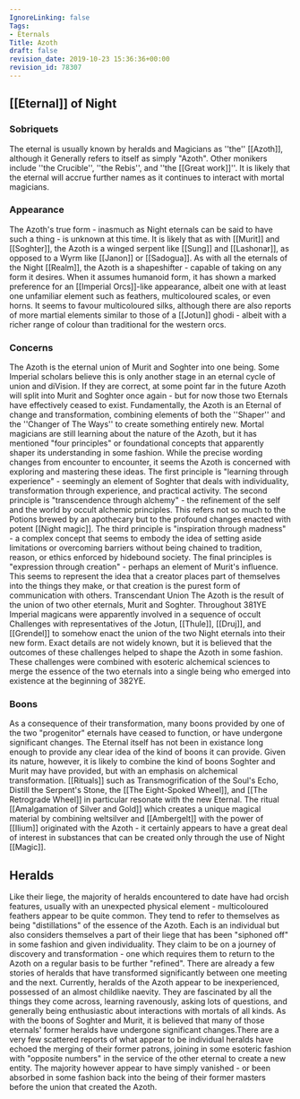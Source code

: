 ```yaml
---
IgnoreLinking: false
Tags:
- Eternals
Title: Azoth
draft: false
revision_date: 2019-10-23 15:36:36+00:00
revision_id: 78307
---
```


## [[Eternal]] of Night
### Sobriquets
The eternal is usually known by heralds and Magicians as ''the'' [[Azoth]], although it Generally refers to itself as simply "Azoth". 
Other monikers include ''the Crucible'', ''the Rebis'', and ''the [[Great work]]''. It is likely that the eternal will accrue further names as it continues to interact with mortal magicians.
### Appearance
The Azoth's true form - inasmuch as Night eternals can be said to have such a thing - is unknown at this time. It is likely that as with [[Murit]] and [[Soghter]], the Azoth is a winged serpent like [[Sung]] and [[Lashonar]], as opposed to a Wyrm like [[Janon]] or [[Sadogua]]. As with all the eternals of the Night [[Realm]], the Azoth is a shapeshifter - capable of taking on any form it desires. 
When it assumes humanoid form, it has shown a marked preference for an [[Imperial Orcs]]-like appearance, albeit one with at least one unfamiliar element such as feathers, multicoloured scales, or even horns. It seems to favour multicoloured silks, although there are also reports of more martial elements similar to those of a [[Jotun]] ghodi - albeit with a richer range of colour than traditional for the western orcs.
### Concerns
The Azoth is the eternal union of Murit and Soghter into one being. Some Imperial scholars believe this is only another stage in an eternal cycle of union and diVision. If they are correct, at some point far in the future Azoth will split into Murit and Soghter once again - but for now those two Eternals have effectively ceased to exist. Fundamentally, the Azoth is an Eternal of change and transformation, combining elements of both the ''Shaper'' and the ''Changer of The Ways'' to create something entirely new.
Mortal magicians are still learning about the nature of the Azoth, but it has mentioned "four principles" or foundational concepts that apparently shaper its understanding in some fashion. While the precise wording changes from encounter to encounter, it seems the Azoth is concerned with exploring and mastering these ideas. The first principle is "learning through experience" - seemingly an element of Soghter that deals with individuality, transformation through experience, and practical activity. The second principle is "transcendence through alchemy" - the refinement of the self and the world by occult alchemic principles. This refers not so much to the Potions brewed by an apothecary but to the profound changes enacted with potent [[Night magic]]. The third principle is "inspiration through madness" - a complex concept that seems to embody the idea of setting aside limitations or overcoming barriers without being chained to tradition, reason, or ethics enforced by hidebound society. The final principles is "expression through creation" - perhaps an element of Murit's influence. This seems to represent the idea that a creator places part of themselves into the things they make, or that creation is the purest form of communication with others.
Transcendant Union
The Azoth is the result of the union of two other eternals, Murit and Soghter. Throughout 381YE Imperial magicans were apparently involved in a sequence of occult Challenges with representatives of the Jotun, [[Thule]], [[Druj]], and [[Grendel]] to somehow enact the union of the two Night eternals into their new form. Exact details are not widely known, but it is believed that the outcomes of these challenges helped to shape the Azoth in some fashion. These challenges were combined with esoteric alchemical sciences to merge the essence of the two eternals into a single being who emerged into existence at the beginning of 382YE.
### Boons
As a consequence of their transformation, many boons provided by one of the two "progenitor" eternals have ceased to function, or have undergone significant changes. The Eternal itself has not been in existance long enough to provide any clear idea of the kind of boons it can provide. Given its nature, however, it is likely to combine the kind of boons Soghter and Murit may have provided, but with an emphasis on alchemical transformation. 
[[Rituals]] such as Transmogrification of the Soul's Echo, Distill the Serpent's Stone, the [[The Eight-Spoked Wheel]], and [[The Retrograde Wheel]] in particular resonate with the new Eternal. The ritual [[Amalgamation of Silver and Gold]] which creates a unique magical material by combining weltsilver and [[Ambergelt]] with the power of [[Ilium]] originated with the Azoth - it certainly appears to have a great deal of interest in substances that can be created only through the use of Night [[Magic]].
## Heralds
Like their liege, the majority of heralds encountered to date have had orcish features, usually with an unexpected physical element - multicoloured feathers appear to be quite common. They tend to refer to themselves as being "distillations" of the essence of the Azoth. Each is an individual but also considers themselves a part of their liege that has been "siphoned off" in some fashion and given individuality. They claim to be on a journey of discovery and transformation - one which requires them to return to the Azoth on a regular basis to be further "refined". There are already a few stories of heralds that have transformed significantly between one meeting and the next. Currently, heralds of the Azoth appear to be inexperienced, possessed of an almost childlike naevity. They are fascinated by all the things they come across, learning ravenously, asking lots of questions, and generally being enthusiastic about interactions with mortals of all kinds.
As with the boons of Soghter and Murit, it is believed that many of those eternals' former heralds have undergone significant changes.There are a very few scattered reports of what appear to be individual heralds have echoed the merging of their former patrons, joining in some esoteric fashion with "opposite numbers" in the service of the other eternal to create a new entity. The majority however appear to have simply vanished - or been absorbed in some fashion back into the being of their former masters before the union that created the Azoth.